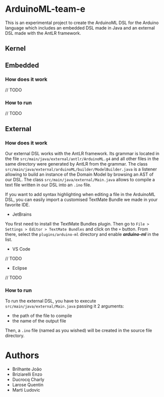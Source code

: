 # ArduinoML-team-e
This is an experimental project to create the ArduinoML DSL for the Arduino language which includes
an embedded DSL made in Java and an external DSL made with the AntLR framework.  

## Kernel

## Embedded
### How does it work
// TODO

### How to run
// TODO

## External

### How does it work

Our external DSL works with the AntLR framework.
Its grammar is located in the file `src/main/java/external/antlr/ArduinoML.g4`
and all other files in the same directory were generated by AntLR from the grammar.
The class `src/main/java/external/arduinoML/builder/ModelBuilder.java` is a listener allowing to build an instance
of the Domain Model by browsing an AST of our DSL.
The class `src/main/java/external/Main.java` allows to compile a text file written in our DSL into an `.ino` file.  
  
If you want to add syntax highlighting when editing a file in the ArduinoML DSL,
you can easily import a customised TextMate Bundle we made in your favorite IDE.  

- JetBrains

You first need to install the TextMate Bundles plugin.
Then go to `File > Settings > Editor > TextMate Bundles` and click on the `+` button.
From there, select the `plugins/arduino-ml` directory and enable _**arduino-ml**_ in the list.

- VS Code

// TODO

- Eclipse

// TODO

### How to run

To run the external DSL, you have to execute `src/main/java/external/Main.java` passing it 2 arguments:

- the path of the file to compile
- the name of the output file

Then, a `.ino` file (named as you wished) will be created in the source file directory.

# Authors
- Brilhante João
- Briziarelli Enzo
- Ducrocq Charly
- Larose Quentin
- Marti Ludovic

